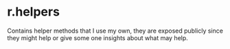# r.helpers
Contains helper methods that I use my own, they are exposed publicly since they might help or give some one insights about what may help.
